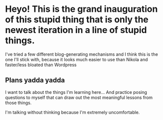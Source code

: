 # Heyo! This is the grand inauguration of this stupid thing that is only the newest iteration in a line of stupid things.

I've tried a few different blog-generating mechanisms and I think this is the one I'll stick with, because it looks much easier to use than Nikola and faster/less bloated than Wordpress

## Plans yadda yadda

I want to talk about the things I'm learning here... And practice posing questions to myself that can draw out the most meaningful lessons from those things. 

I'm talking without thinking because I'm extremely uncomfortable. 
